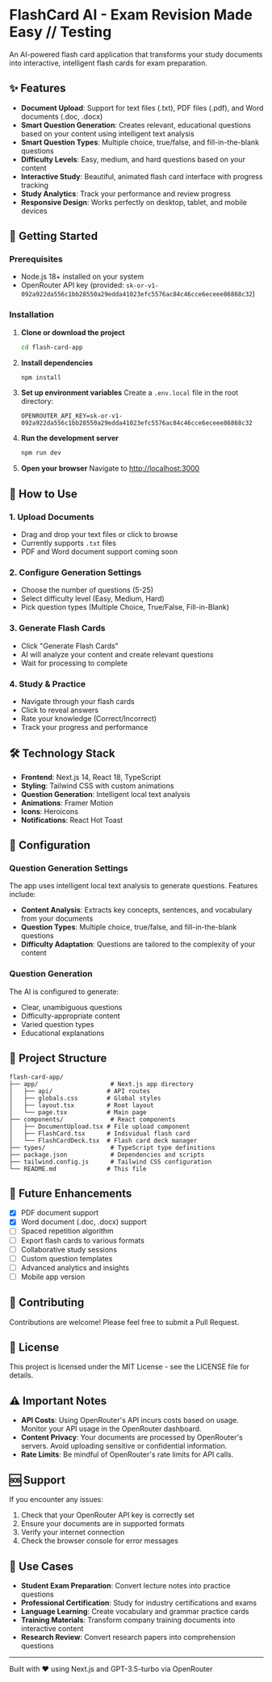 # FlashCard AI - Exam Revision Made Easy // Testing

An AI-powered flash card application that transforms your study documents into interactive, intelligent flash cards for exam preparation.

## ✨ Features

- **Document Upload**: Support for text files (.txt), PDF files (.pdf), and Word documents (.doc, .docx)
- **Smart Question Generation**: Creates relevant, educational questions based on your content using intelligent text analysis
- **Smart Question Types**: Multiple choice, true/false, and fill-in-the-blank questions
- **Difficulty Levels**: Easy, medium, and hard questions based on your content
- **Interactive Study**: Beautiful, animated flash card interface with progress tracking
- **Study Analytics**: Track your performance and review progress
- **Responsive Design**: Works perfectly on desktop, tablet, and mobile devices

## 🚀 Getting Started

### Prerequisites

- Node.js 18+ installed on your system
- OpenRouter API key (provided: `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`)

### Installation

1. **Clone or download the project**
   ```bash
   cd flash-card-app
   ```

2. **Install dependencies**
   ```bash
   npm install
   ```

3. **Set up environment variables**
   Create a `.env.local` file in the root directory:
   ```env
   OPENROUTER_API_KEY=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
   ```

4. **Run the development server**
   ```bash
   npm run dev
   ```

5. **Open your browser**
   Navigate to [http://localhost:3000](http://localhost:3000)

## 📖 How to Use

### 1. Upload Documents
- Drag and drop your text files or click to browse
- Currently supports `.txt` files
- PDF and Word document support coming soon

### 2. Configure Generation Settings
- Choose the number of questions (5-25)
- Select difficulty level (Easy, Medium, Hard)
- Pick question types (Multiple Choice, True/False, Fill-in-Blank)

### 3. Generate Flash Cards
- Click "Generate Flash Cards"
- AI will analyze your content and create relevant questions
- Wait for processing to complete

### 4. Study & Practice
- Navigate through your flash cards
- Click to reveal answers
- Rate your knowledge (Correct/Incorrect)
- Track your progress and performance

## 🛠️ Technology Stack

- **Frontend**: Next.js 14, React 18, TypeScript
- **Styling**: Tailwind CSS with custom animations
- **Question Generation**: Intelligent local text analysis
- **Animations**: Framer Motion
- **Icons**: Heroicons
- **Notifications**: React Hot Toast

## 🔧 Configuration

### Question Generation Settings

The app uses intelligent local text analysis to generate questions. Features include:

- **Content Analysis**: Extracts key concepts, sentences, and vocabulary from your documents
- **Question Types**: Multiple choice, true/false, and fill-in-the-blank questions
- **Difficulty Adaptation**: Questions are tailored to the complexity of your content

### Question Generation

The AI is configured to generate:
- Clear, unambiguous questions
- Difficulty-appropriate content
- Varied question types
- Educational explanations

## 📁 Project Structure

```
flash-card-app/
├── app/                    # Next.js app directory
│   ├── api/               # API routes
│   ├── globals.css        # Global styles
│   ├── layout.tsx         # Root layout
│   └── page.tsx           # Main page
├── components/             # React components
│   ├── DocumentUpload.tsx # File upload component
│   ├── FlashCard.tsx      # Individual flash card
│   └── FlashCardDeck.tsx  # Flash card deck manager
├── types/                  # TypeScript type definitions
├── package.json            # Dependencies and scripts
├── tailwind.config.js      # Tailwind CSS configuration
└── README.md              # This file
```

## 🚧 Future Enhancements

- [x] PDF document support
- [x] Word document (.doc, .docx) support
- [ ] Spaced repetition algorithm
- [ ] Export flash cards to various formats
- [ ] Collaborative study sessions
- [ ] Custom question templates
- [ ] Advanced analytics and insights
- [ ] Mobile app version

## 🤝 Contributing

Contributions are welcome! Please feel free to submit a Pull Request.

## 📄 License

This project is licensed under the MIT License - see the LICENSE file for details.

## ⚠️ Important Notes

- **API Costs**: Using OpenRouter's API incurs costs based on usage. Monitor your API usage in the OpenRouter dashboard.
- **Content Privacy**: Your documents are processed by OpenRouter's servers. Avoid uploading sensitive or confidential information.
- **Rate Limits**: Be mindful of OpenRouter's rate limits for API calls.

## 🆘 Support

If you encounter any issues:

1. Check that your OpenRouter API key is correctly set
2. Ensure your documents are in supported formats
3. Verify your internet connection
4. Check the browser console for error messages

## 🎯 Use Cases

- **Student Exam Preparation**: Convert lecture notes into practice questions
- **Professional Certification**: Study for industry certifications and exams
- **Language Learning**: Create vocabulary and grammar practice cards
- **Training Materials**: Transform company training documents into interactive content
- **Research Review**: Convert research papers into comprehension questions

---

Built with ❤️ using Next.js and GPT-3.5-turbo via OpenRouter
